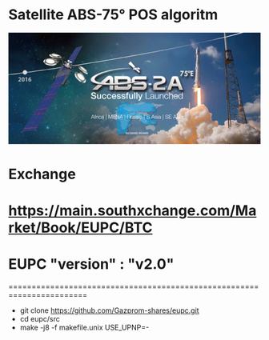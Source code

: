 
# Satellite ABS-75° POS algoritm
![Screenshot](images.jpg)
# Exchange 
# https://main.southxchange.com/Market/Book/EUPC/BTC
# EUPC "version" : "v2.0"
=======================================================================
- git clone https://github.com/Gazprom-shares/eupc.git
- cd eupc/src
- make -j8 -f makefile.unix USE_UPNP=-
